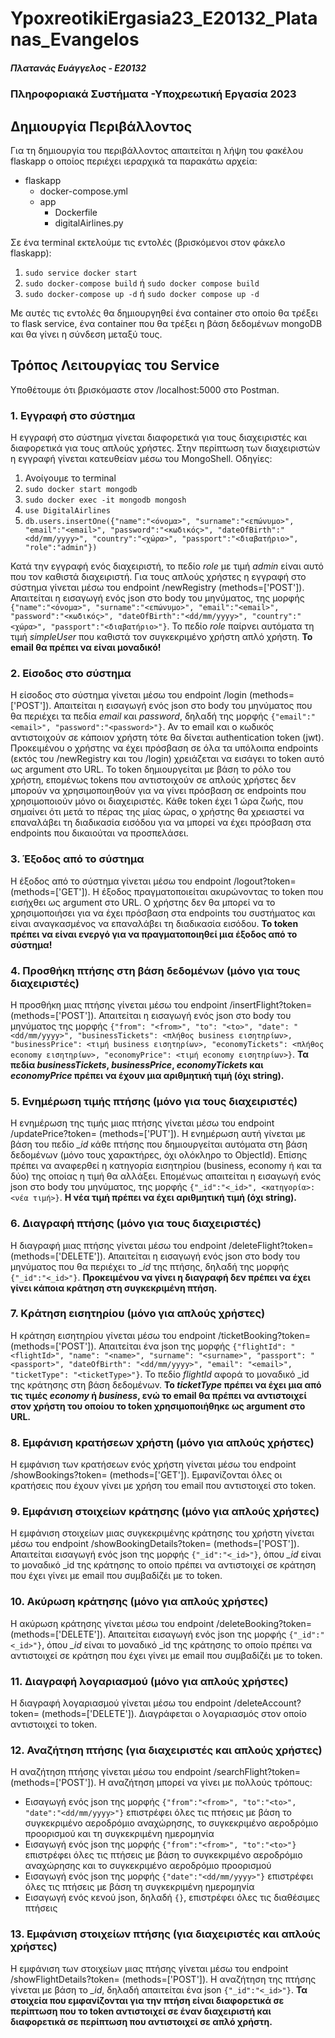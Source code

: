 # YpoxreotikiErgasia23_E20132_Platanas_Evangelos

##### Πλατανάς Ευάγγελος - Ε20132
### Πληροφοριακά Συστήματα -Υποχρεωτική Εργασία 2023

## Δημιουργία Περιβάλλοντος
Για τη δημιουργία του περιβάλλοντος απαιτείται η λήψη του φακέλου flaskapp ο οποίος περιέχει ιεραρχικά τα παρακάτω αρχεία:

- flaskapp
  - docker-compose.yml
  - app
    - Dockerfile
    - digitalAirlines.py

Σε ένα terminal εκτελούμε τις εντολές (βρισκόμενοι στον φάκελο flaskapp):
1. `sudo service docker start` 
2. `sudo docker-compose build` ή `sudo docker compose build`
3. `sudo docker-compose up -d` ή `sudo docker compose up -d`

Με αυτές τις εντολές θα δημιουργηθεί ένα container στο οποίο θα τρέξει το flask service, ένα container που θα τρέξει η βάση δεδομένων mongoDB και θα γίνει η σύνδεση μεταξύ τους.


## Τρόπος Λειτουργίας του Service
Υποθέτουμε ότι βρισκόμαστε στον /localhost:5000 στο Postman.

### 1. Εγγραφή στο σύστημα

Η εγγραφή στο σύστημα γίνεται διαφορετικά για τους διαχειριστές και διαφορετικά για τους απλούς χρήστες.
Στην περίπτωση των διαχειριστών η εγγραφή γίνεται κατευθείαν μέσω του MongoShell. Οδηγίες:
1. Ανοίγουμε το terminal
2. `sudo docker start mongodb`
3. `sudo docker exec -it mongodb mongosh`
4. `use DigitalAirlines`
5. `db.users.insertOne({"name":"<όνομα>", "surname":"<επώνυμο>", "email":"<email>", "password":"<κωδικός>", "dateOfBirth":"<dd/mm/yyyy>", "country":"<χώρα>", "passport":"<διαβατήριο>", "role":"admin"})`
  
Κατά την εγγραφή ενός διαχειριστή, το πεδίο *role* με τιμή *admin* είναι αυτό που τον καθιστά διαχειριστή. Για τους απλούς χρήστες η εγγραφή στο σύστημα γίνεται μέσω του endpoint /newRegistry (methods=['POST']). Απαιτείται η εισαγωγή ενός json στο body του μηνύματος, της μορφής `{"name":"<όνομα>", "surname":"<επώνυμο>", "email":"<email>", "password":"<κωδικός>", "dateOfBirth":"<dd/mm/yyyy>", "country":"<χώρα>", "passport":"<διαβατήριο>"}`. Το πεδίο *role* παίρνει αυτόματα τη τιμή *simpleUser* που καθιστά τον συγκεκριμένο χρήστη απλό χρήστη. **To email θα πρέπει να είναι μοναδικό!**

  
### 2. Είσοδος στο σύστημα

Η είσοδος στο σύστημα γίνεται μέσω του endpoint /login (methods=['POST']). Απαιτείται η εισαγωγή ενός json στο body του μηνύματος που θα περιέχει τα πεδία *email* και *password*, δηλαδή της μορφής `{"email":"<email>", "password":"<password>"}`. Αν το email και o κωδικός αντιστοιχούν σε κάποιον χρήστη τότε θα δίνεται authentication token (jwt). Προκειμένου ο χρήστης να έχει πρόσβαση σε όλα τα υπόλοιπα endpoints (εκτός του /newRegistry και του /login) χρειάζεται να εισάγει το token αυτό ως argument στο URL. Το token δημιουργείται με βάση το ρόλο του χρήστη, επομένως tokens που αντιστοιχούν σε απλούς χρήστες δεν μπορούν να χρησιμοποιηθούν για να γίνει πρόσβαση σε endpoints που χρησιμοποιούν μόνο οι διαχειριστές. Κάθε token έχει 1 ώρα ζωής, που σημαίνει ότι μετά το πέρας της μίας ώρας, ο χρήστης θα χρειαστεί να επαναλάβει τη διαδικασία εισόδου για να μπορεί να έχει πρόσβαση στα endpoints που δικαιούται να προσπελάσει.

  
### 3. Έξοδος από το σύστημα

Η έξοδος από το σύστημα γίνεται μέσω του endpoint /logout?token=*<token>* (methods=['GET']). H έξοδος πραγματοποιείται ακυρώνοντας το token που εισήχθει ως argument στο URL. Ο χρήστης δεν θα μπορεί να το χρησιμοποιήσει για να έχει πρόσβαση στα endpoints του συστήματος και είναι αναγκασμένος να επαναλάβει τη διαδικασία εισόδου. **Το token πρέπει να είναι ενεργό για να πραγματοποιηθεί μια έξοδος από το σύστημα!**
  
  
### 4. Προσθήκη πτήσης στη βάση δεδομένων (μόνο για τους διαχειριστές)
Η προσθήκη μιας πτήσης γίνεται μέσω του endpoint /insertFlight?token=*<token>* (methods=['POST']). Απαιτείται η εισαγωγή ενός json στο body του μηνύματος της μορφής `{"from": "<from>", "to": "<to>", "date": "<dd/mm/yyyy>", "businessTickets": <πλήθος business εισητηρίων>, "businessPrice": <τιμή business εισητηρίων>, "economyTickets": <πλήθος economy εισητηρίων>, "economyPrice": <τιμή economy εισητηρίων>}`. **Τα πεδία *businessTickets*, *businessPrice*, *economyTickets* και *economyPrice* πρέπει να έχουν μια αριθμητική τιμή (όχι string).**

  
### 5. Ενημέρωση τιμής πτήσης (μόνο για τους διαχειριστές)

Η ενημέρωση της τιμής μιας πτήσης γίνεται μέσω του endpoint /updatePrice?token=*<token>* (methods=['PUT']). Η ενημέρωση αυτή γίνεται με βάση του πεδίο *_id* κάθε πτήσης που δημιουργείται αυτόματα στη βάση δεδομένων (μόνο τους χαρακτήρες, όχι ολόκληρο το ObjectId). Επίσης πρέπει να αναφερθεί η κατηγορία εισητηρίου (business, economy ή και τα δύο) της οποίας η τιμή θα αλλάξει. Επομένως απαιτείται η εισαγωγή ενός json στο body του μηνύματος, της μορφής `{"_id":"<_id>", <κατηγορία>:<νέα τιμή>}`. **Η νέα τιμή πρέπει να έχει αριθμητική τιμή (όχι string).**
  
### 6. Διαγραφή πτήσης (μόνο για τους διαχειριστές)

Η διαγραφή μιας πτήσης γίνεται μέσω του endpoint /deleteFlight?token=*<token>* (methods=['DELETE']). Απαιτείται η εισαγωγή ενός json στο body του μηνύματος που θα περιέχει το *_id* της πτήσης, δηλαδή της μορφής `{"_id":"<_id>"}`. **Προκειμένου να γίνει η διαγραφή δεν πρέπει να έχει γίνει κάποια κράτηση στη συγκεκριμένη πτήση.**
  

### 7. Κράτηση εισητηρίου (μόνο για απλούς χρήστες)

Η κράτηση εισητηρίου γίνεται μέσω του endpoint /ticketBooking?token=*<token>* (methods=['POST']). Απαιτείται ένα json της μορφής `{"flightId": "<flightId>", "name": "<name>", "surname": "<surname>", "passport": "<passport>", "dateOfBirth": "<dd/mm/yyyy>", "email": "<email>", "ticketType": "<ticketType>"}`. Το πεδίο *flightId* αφορά το μοναδικό _id της κράτησης στη βάση δεδομένων. **Το *ticketType* πρέπει να έχει μια από τις τιμές *economy* ή *business*, ενώ το email θα πρέπει να αντιστοιχεί στον χρήστη του οποίου το token χρησιμοποιήθηκε ως argument στο URL.**

### 8. Εμφάνιση κρατήσεων χρήστη (μόνο για απλούς χρήστες)

Η εμφάνιση των κρατήσεων ενός χρήστη γίνεται μέσω του endpoint /showBookings?token=*<token>* (methods=['GET']). Εμφανίζονται όλες οι κρατήσεις που έχουν γίνει με χρήση του email που αντιστοιχεί στο token.


### 9. Εμφάνιση στοιχείων κράτησης (μόνο για απλούς χρήστες)

Η εμφάνιση στοιχείων μιας συγκεκριμένης κράτησης του χρήστη γίνεται μέσω του endpoint /showBookingDetails?token=*<token>* (methods=['POST']). Απαιτείται εισαγωγή ενός json της μορφής `{"_id":"<_id>"}`, όπου *_id* είναι το μοναδικό _id της κράτησης το οποίο πρέπει να αντιστοιχεί σε κράτηση που έχει γίνει με email που συμβαδίζέι με το token.


### 10. Ακύρωση κράτησης (μόνο για απλούς χρήστες)

Η ακύρωση κράτησης γίνεται μέσω του endpoint /deleteBooking?token=*<token>* (methods=['DELETE']). Απαιτείται εισαγωγή ενός json της μορφής `{"_id":"<_id>"}`, όπου *_id* είναι το μοναδικό _id της κράτησης το οποίο πρέπει να αντιστοιχεί σε κράτηση που έχει γίνει με email που συμβαδίζέι με το token.


### 11. Διαγραφή λογαριασμού (μόνο για απλούς χρήστες)

Η διαγραφή λογαριασμού γίνεται μέσω του endpoint /deleteAccount?token=*<token>* (methods=['DELETE']). Διαγράφεται ο λογαριασμός στον οποίο αντιστοιχεί το token. 

  
### 12. Αναζήτηση πτήσης (για διαχειριστές και απλούς χρήστες)

Η αναζήτηση πτήσης γίνεται μέσω του endpoint /searchFlight?token=*<token>* (methods=['POST']). Η αναζήτηση μπορεί να γίνει με πολλούς τρόπους:
  - Εισαγωγή ενός json της μορφής `{"from":"<from>", "to":"<to>", "date":"<dd/mm/yyyy>"}` επιστρέφει όλες τις πτήσεις με βάση το συγκεκριμένο αεροδρόμιο αναχώρησης, το συγκεκριμένο αεροδρόμιο προορισμού και τη συγκεκριμένη ημερομηνία
  - Εισαγωγή ενός json της μορφής `{"from":"<from>", "to":"<to>"}` επιστρέφει όλες τις πτήσεις με βάση το συγκεκριμένο αεροδρόμιο αναχώρησης και το συγκεκριμένο αεροδρόμιο προορισμού
  - Εισαγωγή ενός json της μορφής `{"date":"<dd/mm/yyyy>"}` επιστρέφει όλες τις πτήσεις με βάση  τη συγκεκριμένη ημερομηνία
  - Εισαγωγή ενός κενού json, δηλαδή `{}`, επιστρέφει όλες τις διαθέσιμες πτήσεις
  
  
### 13. Εμφάνιση στοιχείων πτήσης (για διαχειριστές και απλούς χρήστες)

Η εμφάνιση των στοιχείων μιας πτήσης γίνεται μέσω του endpoint /showFlightDetails?token=*<token>* (methods=['POST']). Η αναζήτηση της πτήσης γίνεται με βάση το *_id*, δηλαδή απαιτείται ένα json `{"_id":"<_id>"}`. **Τα στοιχεία που εμφανίζονται για την πτήση είναι διαφορετικά σε περίπτωση που το token αντιστοιχεί σε έναν διαχειριστή και διαφορετικά σε περίπτωση που αντιστοιχεί σε απλό χρήστη.**
  

   
  
